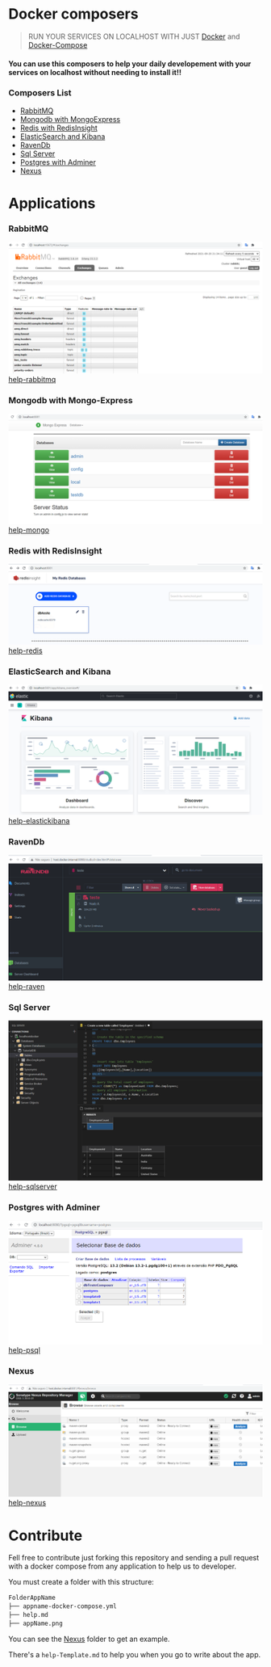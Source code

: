 # Docker composers

> RUN YOUR SERVICES ON LOCALHOST WITH JUST [Docker](https://www.docker.com/get-started) and [Docker-Compose](https://docs.docker.com/compose/)

#### You can use this composers to help your daily developement with your services on localhost without needing to install it!!

### Composers List
- [RabbitMQ](#rabbitmq)
- [Mongodb with MongoExpress](#mongodb-with-mongo-express)
- [Redis with RedisInsight](#redis-with-redisinsight)
- [ElasticSearch and Kibana](#elasticsearch-and-kibana)
- [RavenDb](#ravendb)
- [Sql Server](#sql-server)
- [Postgres with Adminer](#postgres-with-adminer)
- [Nexus](#nexus)

# Applications

### RabbitMQ
![rabbitmq](RabbitMq/rabbitmq.png)
[help-rabbitmq](RabbitMq/help.md)

### Mongodb with Mongo-Express
![mongodb](Mongodb/mongodb-mongoexpress.png)
[help-mongo](Mongodb/help.md)

### Redis with RedisInsight
![rediswithinsight](Redis/redis.png)
[help-redis](Redis/help.md)

### ElasticSearch and Kibana
![elastickibana](ElasticKibana/kibana.png)
[help-elastickibana](ElasticKibana/help.md)

### RavenDb
![ravenDb](RavenDb/ravendb.png)
[help-raven](RavenDb/help.md)

### Sql Server
![sqlserver](SqlServer/sqlserver.png)
[help-sqlserver](SqlServer/help.md)

### Postgres with Adminer
![psqlandadminer](Postgres/postgres-adminer.png)
[help-psql](Postgres/help.md)

### Nexus
![nexus](Nexus/nexus.png)
[help-nexus](Nexus/help.md)


# Contribute
Fell free to contribute just forking this repository and sending a pull request with a docker compose from any 
application to help us to developer.

You must create a folder with this structure:

```bash
FolderAppName
├── appname-docker-compose.yml
├── help.md
├── appName.png
```

You can see the [Nexus](Nexus) folder to get an example.

There's a `help-Template.md` to help you when you go to write about the app.
